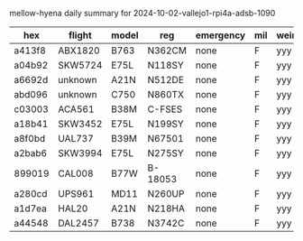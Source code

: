 mellow-hyena daily summary for 2024-10-02-vallejo1-rpi4a-adsb-1090

|hex|flight|model|reg|emergency|mil|weirdo|
|--|--|--|--|--|--|--|
|a413f8|ABX1820|B763|N362CM|none|F|yyy|
|a04b92|SKW5724|E75L|N118SY|none|F|yyy|
|a6692d|unknown|A21N|N512DE|none|F|yyy|
|abd096|unknown|C750|N860TX|none|F|yyy|
|c03003|ACA561|B38M|C-FSES|none|F|yyy|
|a18b41|SKW3452|E75L|N199SY|none|F|yyy|
|a8f0bd|UAL737|B39M|N67501|none|F|yyy|
|a2bab6|SKW3994|E75L|N275SY|none|F|yyy|
|899019|CAL008|B77W|B-18053|none|F|yyy|
|a280cd|UPS961|MD11|N260UP|none|F|yyy|
|a1d7ea|HAL20|A21N|N218HA|none|F|yyy|
|a44548|DAL2457|B738|N3742C|none|F|yyy|
